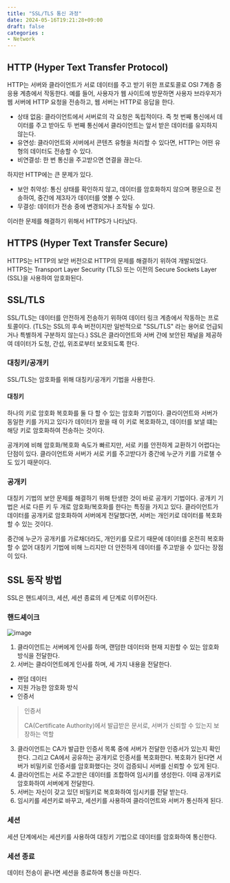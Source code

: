 ```yaml
---
title: "SSL/TLS 통신 과정"
date: 2024-05-16T19:21:28+09:00
draft: false
categories :
- Network
---
```


## HTTP (Hyper Text Transfer Protocol)
HTTP는 서버와 클라이언트가 서로 데이터를 주고 받기 위한 프로토콜로 OSI 7계층 중 응용 계층에서 작동한다.
예를 들어, 사용자가 웹 사이트에 방문하면 사용자 브라우저가 웹 서버에 HTTP 요청을 전송하고, 웹 서버는 HTTP로 응답을 한다.

- 상태 없음: 클라이언트에서 서버로의 각 요청은 독립적이다. 즉 첫 번째 통신에서 데이터를 주고 받아도 두 번째 통신에서 클라이언트는 앞서 받은 데이터를 유지하지 않는다.
- 유연성: 클라이언트와 서버에서 콘텐츠 유형을 처리할 수 있다면, HTTP는 어떤 유형의 데이터도 전송할 수 있다.
- 비연결성: 한 번 통신을 주고받으면 연결을 끊는다.

하지만 HTTP에는 큰 문제가 있다.

- 보안 취약성: 통신 상태를 확인하지 않고, 데이터를 암호화하지 않으며 평문으로 전송하여,  중간에 제3자가 데이터를 엿볼 수 있다.
- 무결성: 데이터가 전송 중에 변경되거나 조작될 수 있다.

이러한 문제를 해결하기 위해서 HTTPS가 나타났다.

## HTTPS (Hyper Text Transfer Secure)
HTTPS는 HTTP의 보안 버전으로 HTTP의 문제를 해결하기 위하여 개발되었다.
HTTPS는 Transport Layer Security (TLS) 또는 이전의 Secure Sockets Layer (SSL)을 사용하여 암호화된다.

## SSL/TLS
SSL/TLS는 데이터를 안전하게 전송하기 위하여 데이터 링크 계층에서 작동하는 프로토콜이다. (TLS는 SSL의 후속 버전이지만 일반적으로 "SSL/TLS" 라는 용어로 언급되거나 특별하게 구분하지 않는다.)
SSL은 클라이언트와 서버 간에 보안된 채널을 제공하여 데이터가 도청, 간섭, 위조로부터 보호되도록 한다.

### 대칭키/공개키
SSL/TLS는 암호화를 위해 대칭키/공개키 기법을 사용한다.

#### 대칭키
하나의 키로 암호화 복호화를 둘 다 할 수 있는 암호화 기법이다. 클라이언트와 서버가 동일한 키를 가지고 있다가 데이터가 왔을 때 이 키로 복호화하고, 데이터를 보낼 떄는 해당 키로 암호화하여 전송하는 것이다.

공개키에 비해 암호화/복호화 속도가 빠르지만, 서로 키를 안전하게 교환하기 어렵다는 단점이 있다. 클라이언트와 서버가 서로 키를 주고받다가 중간에 누군가 키를 가로챌 수도 있기 때문이다.

### 공개키
대칭키 기법의 보안 문제를 해결하기 위해 탄생한 것이 바로 공개키 기법이다. 공개키 기법은 서로 다른 키 두 개로 암호화/복호화를 한다는 특징을 가지고 있다.
클라이언트가 데이터를 공개키로 암호화하여 서버에게 전달했다면, 서버는 개인키로 데이터를 복호화할 수 있는 것이다.

중간에 누군가 공개키를 가로채더라도, 개인키를 모르기 때문에 데이터를 온전히 복호화할 수 없어 대칭키 기법에 비해 느리지만 더 안전하게 데이터를 주고받을 수 있다는 장점이 있다.

## SSL 동작 방법
SSL은 핸드셰이크, 세션, 세션 종료의 세 단계로 이루어진다.

### 핸드셰이크
![image](https://github.com/yumin00/blog/assets/130362583/bf9e4d9a-f2ab-4925-b6f2-b0aedcbf9fe2)
1. 클라이언트는 서버에게 인사를 하며, 랜덤한 데이터와 현재 지원할 수 있는 암호화 방식을 전달한다.
2. 서버는 클라이언트에게 인사를 하며, 세 가지 내용을 전달한다.
- 랜덤 데이터
- 지원 가능한 암호화 방식
- 인증서

> 인증서
> 
> CA(Certificate Authority)에서 발급받은 문서로, 서버가 신뢰할 수 있는지 보장하는 역할

3. 클라이언트는 CA가 발급한 인증서 목록 중에 서버가 전달한 인증서가 있는지 확인한다. 그리고 CA에서 공유하는 공개키로 인증서를 복호화한다. 복호화가 된다면 서버가 비밀키로 인증서를 암호화했다는 것이 검증되니 서버를 신뢰할 수 있게 된다.
4. 클라이언트는 서로 주고받은 데이터를 조합하여 임시키를 생성한다. 이때 공개키로 암호화하여 서버에게 전달한다.
5. 서버는 자신이 갖고 있던 비밀키로 복호화하여 임시키를 전달 받는다.
6. 임시키를 세션키로 바꾸고, 세션키를 사용하여 클라이언트와 서버가 통신하게 된다.

### 세션
세션 단계에서는 세션키를 사용하여 대칭키 기법으로 데이터를 암호화하여 통신한다.

### 세션 종료
데이터 전송이 끝나면 세션을 종료하여 통신을 마친다.